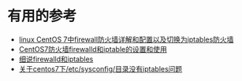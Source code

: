 



# 有用的参考

* [linux CentOS 7中firewall防火墙详解和配置以及切换为iptables防火墙](https://blog.csdn.net/mengzuchao/article/details/81462403)
* [CentOS7防火墙firewalld和iptable的设置和使用](https://blog.csdn.net/lmb55/article/details/77076175)
* [细说firewalld和iptables](https://www.cnblogs.com/grimm/p/10345693.html)
* [关于centos7下/etc/sysconfig/目录没有iptables问题](https://blog.csdn.net/a837201942/article/details/76690916)
